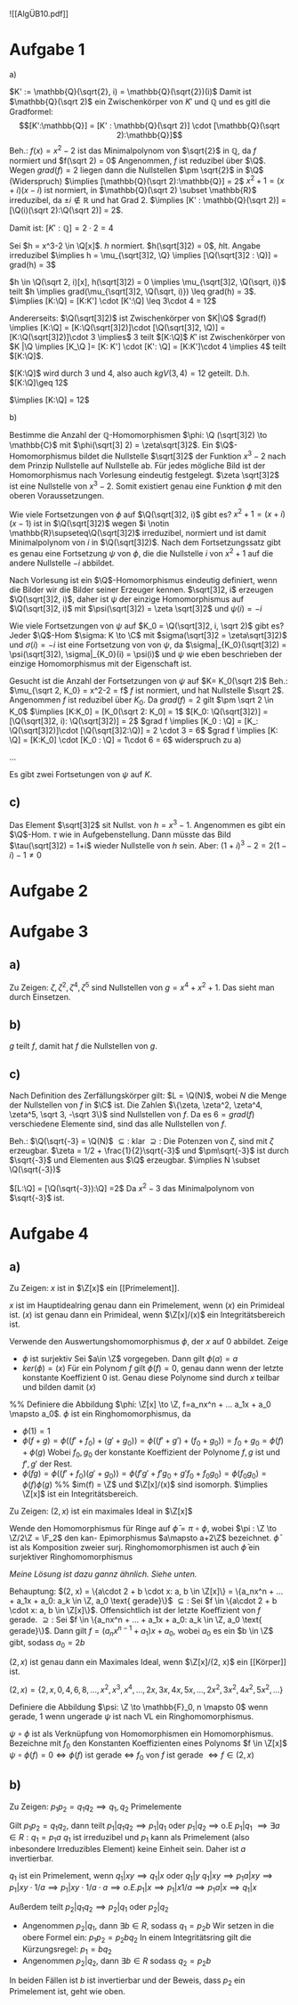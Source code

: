 $\newcommand{\Q}{\mathbb Q}$
$\newcommand{\C}{\mathbb C}$
$\newcommand{\F}{\mathbb F}$
$\newcommand{\Z}{\mathbb Z}$
![[AlgÜB10.pdf]]


# Aufgabe 1
a)

$K' := \mathbb{Q}(\sqrt{2}, i) = \mathbb{Q}(\sqrt{2})(i)$
Damit ist $\mathbb{Q}(\sqrt 2)$ ein Zwischenkörper von $K'$ und $\mathbb{Q}$ und es gitl die Gradformel:
$$[K':\mathbb{Q}] = [K' : \mathbb{Q}(\sqrt 2)] \cdot [\mathbb{Q}(\sqrt 2):\mathbb{Q}]$$
Beh.: $f(x)=x^2-2$ ist das Minimalpolynom von $\sqrt{2}$ in $\mathbb{Q}$, da $f$ normiert und $f(\sqrt 2) = 0$
Angenommen, $f$ ist reduzibel über $\Q$. Wegen $grad(f) = 2$ liegen dann die Nullstellen $\pm \sqrt{2}$ in $\Q$ (Widerspruch)
$\implies [\mathbb{Q}(\sqrt 2):\mathbb{Q}] = 2$
$x^2+1 = (x+i)(x-i)$ ist normiert, in $\mathbb{Q}(\sqrt 2) \subset \mathbb{R}$ irreduzibel, da $\pm i \notin \mathbb{R}$ und hat Grad $2$. $\implies [K' : \mathbb{Q}(\sqrt 2)] = [\Q(i)(\sqrt 2):\Q(\sqrt 2)] = 2$. 

Damit ist: $[K' : \mathbb{Q}] = 2\cdot 2 = 4$

Sei $h = x^3-2 \in \Q[x]$. $h$ normiert. $h(\sqrt[3]2) = 0$, $h$lt. Angabe irreduzibel 
$\implies h = \mu_{\sqrt[3]2, \Q} \implies [\Q(\sqrt[3]2 : \Q)] = grad(h) = 3$

$h \in \Q(\sqrt 2, i)[x], h(\sqrt[3]2) = 0 \implies \mu_{\sqrt[3]2, \Q(\sqrt, i)}$ teilt $h \implies grad(\mu_{\sqrt[3]2, \Q(\sqrt, i)}) \leq grad(h) = 3$.
$\implies [K:\Q] = [K:K'] \cdot [K':\Q] \leq 3\cdot 4 = 12$

Andererseits: $\Q(\sqrt[3]2)$ ist Zwischenkörper von $K|\Q$
$grad(f) \implies [K:\Q] = [K:\Q(\sqrt[3]2)]\cdot [\Q(\sqrt[3]2, \Q)] = [K:\Q(\sqrt[3]2)]\cdot 3 \implies$ 3 teilt $[K:\Q]$
$K'$ ist Zwischenkörper von $K |\Q \implies [K_\Q ]= [K: K'] \cdot [K': \Q] = [K:K']\cdot 4 \implies 4$ teilt $[K:\Q]$.

$[K:\Q]$ wird durch $3$ und $4$, also auch $kgV(3, 4) = 12$ geteilt. D.h. $[K:\Q]\geq 12$

$\implies [K:\Q] = 12$


b)

Bestimme die Anzahl der $\mathbb{Q}$-Homomorphismen $\phi: \Q (\sqrt[3]2) \to \mathbb{C}$ mit $\phi(\sqrt[3] 2) = \zeta\sqrt[3]2$.
Ein $\Q$-Homomorphismus bildet die Nullstelle $\sqrt[3]2$ der Funktion $x^3-2$ nach dem Prinzip Nullstelle auf Nullstelle ab.
Für jedes mögliche Bild ist der Homomorphismus nach Vorlesung eindeutig festgelegt. $\zeta \sqrt[3]2$ ist eine Nullstelle von $x^3-2$. Somit existiert genau eine Funktion $\phi$ mit den oberen Voraussetzungen.

Wie viele Fortsetzungen von $\phi$ auf $\Q(\sqrt[3]2, i)$ gibt es?
$x^2+1 = (x+i)(x-1)$ ist in $\Q(\sqrt[3]2)$ wegen $i \notin \mathbb{R}\supseteq\Q(\sqrt[3]2)$ irreduzibel, normiert und ist damit Minimalpolynom von $i$ in $\Q(\sqrt[3]2)$.
Nach dem Fortsetzungssatz gibt es genau eine Fortsetzung $\psi$ von $\phi$, die die Nullstelle $i$ von $x^2+1$ auf die andere Nullstelle $-i$ abbildet.

Nach Vorlesung ist ein $\Q$-Homomorphismus eindeutig definiert, wenn die Bilder wir die Bilder seiner Erzeuger kennen. $\sqrt[3]2, i$ erzeugen $\Q(\sqrt[3]2, i)$, daher ist $\psi$ der einzige Homomorphismus auf $\Q(\sqrt[3]2, i)$ mit $\psi(\sqrt[3]2) = \zeta \sqrt[3]2$ und $\psi(i) = -i$ 

Wie viele Fortsetzungen von $\psi$ auf $K_0 = \Q(\sqrt[3]2, i, \sqrt 2)$ gibt es?
Jeder $\Q$-Hom $\sigma: K \to \C$ mit $sigma(\sqrt[3]2 = \zeta\sqrt[3]2)$ und $\sigma(i) = -i$ ist eine Fortsetzung von  von $\psi$, da $\sigma|_{K_0}(\sqrt[3]2) = \psi(\sqrt[3]2), \sigma|_{K_0}(i) = \psi(i)$ und $\psi$ wie eben beschrieben der einzige Homomorphismus mit der Eigenschaft ist.

Gesucht ist die Anzahl der Fortsetzungen von $\psi$ auf $K= K_0(\sqrt 2)$
Beh.: $\mu_{\sqrt 2, K_0} = x^2-2 = f$
$f$ ist normiert, und hat Nullstelle $\sqrt 2$.
Angenommen $f$ ist reduzibel über $K_0$. Da $grad(f) = 2$ gilt $\pm \sqrt 2 \in K_0$
$\implies [K:K_0] = [K_0(\sqrt 2: K_0] = 1$
$[K_0: \Q(\sqrt[3]2)] = [\Q(\sqrt[3]2, i): \Q(\sqrt[3]2)] = 2$
$grad f \implies [K_0 : \Q] = [K_: \Q(\sqrt[3]2)]\cdot [\Q(\sqrt[3]2:\Q)] = 2 \cdot 3 = 6$
$grad f \implies [K: \Q] = [K:K_0] \cdot [K_0 : \Q] = 1\cdot 6 = 6$
widerspruch zu a)

...

Es gibt zwei Fortsetungen von $\psi$ auf $K$.

## c)
Das Element $\sqrt[3]2$ sit Nullst. von $h = x^3 -1$.
Angenommen es gibt ein $\Q$-Hom. $\tau$ wie in Aufgebenstellung. Dann müsste das Bild $\tau(\sqrt[3]2) = 1+i$ wieder Nullstelle von $h$ sein.
Aber: $(1+i)^3-2 = 2(1-i)-1 \neq 0$

# Aufgabe 2

# Aufgabe 3
## a)
Zu Zeigen: $\zeta, \zeta^2, \zeta^4, \zeta^5$ sind Nullstellen von $g = x^4+x^2+1$. Das sieht man durch Einsetzen.


## b)
$g$ teilt $f$, damit hat $f$ die Nullstellen von $g$.

## c)
Nach Definition des Zerfällungskörper gilt:
$L = \Q(N)$, wobei $N$ die Menge der Nullstellen von $f$ in $\C$ ist.
Die Zahlen $\{\zeta, \zeta^2, \zeta^4, \zeta^5, \sqrt 3, -\sqrt 3\}$ sind Nullstellen von $f$. Da es $6 = grad(f)$ verschiedene Elemente sind, sind das alle Nullstellen von $f$. 

Beh.: $\Q(\sqrt{-3} = \Q(N)$
$\subseteq:$ klar
$\supseteq:$ Die Potenzen von $\zeta$, sind mit $\zeta$ erzeugbar. $\zeta = 1/2 + \frac{1}{2}\sqrt{-3}$ und $\pm\sqrt{-3}$ ist durch $\sqrt{-3}$ und Elementen aus $\Q$ erzeugbar. $\implies N \subset \Q(\sqrt{-3})$

$[L:\Q] = [\Q(\sqrt{-3}):\Q] =2$
Da $x^2-3$ das Minimalpolynom von $\sqrt{-3}$ ist.


# Aufgabe 4
## a) 
Zu Zeigen: $x$ ist in $\Z[x]$ ein [[Primelement]].

$x$ ist im Hauptidealring genau dann ein Primelement, wenn $(x)$ ein Primideal ist.
$(x)$ ist genau dann ein Primideal, wenn $\Z[x]/(x)$ ein Integritätsbereich ist.

Verwende den Auswertungshomomorphismus $\phi$, der $x$ auf $0$ abbildet. Zeige
- $\phi$ ist surjektiv
Sei $a\in \Z$ vorgegeben. Dann gilt $\phi(a) = a$
- $ker(\phi) = (x)$
Für ein Polynom $f$ gilt $\phi(f) = 0$, genau dann wenn der letzte konstante Koeffizient $0$ ist. Genau diese Polynome sind durch $x$ teilbar und bilden damit $(x)$

%%
Definiere die Abbildung $\phi: \Z[x] \to \Z, f=a_nx^n + ... a_1x + a_0 \mapsto a_0$.
$\phi$ ist ein Ringhomomorphismus, da
- $\phi(1) = 1$
- $\phi(f + g) = \phi((f' + f_0)+(g'+g_0)) = \phi((f'+g')+(f_0+g_0)) = f_0 + g_0 = \phi(f) + \phi(g)$
Wobei $f_0, g_0$ der konstante Koeffizient der Polynome $f, g$ ist und $f', g'$ der Rest.
- $\phi(fg) = \phi((f'+f_0)(g'+g_0)) = \phi(f'g' + f'g_0 + g'f_0 + f_0g_0) = \phi(f_0g_0) = \phi(f)\phi(g)$
%%
$im(f) = \Z$ und $\Z[x]/(x)$ sind isomorph.
$\implies \Z[x]$ ist ein Integritätsbereich.


Zu Zeigen: $(2, x)$ ist ein maximales Ideal in $\Z[x]$

Wende den Homomorphismus für Ringe auf $\bar \phi = \pi \circ \phi$, wobei $\pi : \Z \to \Z/2\Z = \F_2$ den kan- Epimorphismus $a\mapsto a+2\Z$ bezeichnet.
$\bar \phi$ ist als Komposition zweier surj. Ringhomomorphismen ist auch $\bar \phi$ ein surjektiver Ringhomomorphismus

*Meine Lösung ist dazu gannz ähnlich. Siehe unten.*

Behauptung: $(2, x) = \{a\cdot 2 + b \cdot  x: a, b \in \Z[x]\} = \{a_nx^n + ... + a_1x + a_0: a_k \in \Z, a_0 \text{ gerade}\}$
$\subseteq:$ Sei $f \in \{a\cdot 2 + b \cdot  x: a, b \in \Z[x]\}$. Offensichtlich ist der letzte Koeffizient von $f$ gerade.
$\supseteq:$ Sei $f \in \{a_nx^n + ... + a_1x + a_0: a_k \in \Z, a_0 \text{ gerade}\}$. Dann gilt $f = (a_nx^{n-1}+a_1)x + a_0$, wobei $a_0$ es ein $b \in \Z$ gibt, sodass $a_0 = 2b$


$(2, x)$ ist genau dann ein Maximales Ideal, wenn $\Z[x]/(2, x)$ ein [[Körper]] ist.

$(2, x) = \{2, x, 0, 4, 6, 8, ..., x^2, x^3, x^4, ..., 2x, 3x, 4x, 5x, ..., 2x^2, 3x^2, 4x^2, 5x^2, ...\}$

Definiere die Abbildung $\psi: \Z \to \mathbb{F}_0, n \mapsto 0$ wenn gerade, $1$ wenn ungerade
$\psi$ ist nach VL ein Ringhomomorphismus.

$\psi\circ \phi$ ist als Verknüpfung von Homomorphismen ein Homomorphismus. Bezeichne mit $f_0$ den Konstanten Koeffizienten eines Polynoms $f \in \Z[x]$
$\psi\circ \phi(f) = 0 \iff \phi(f)$ ist gerade $\iff$ $f_0$ von $f$ ist gerade $\iff f\in (2, x)$

## b)
Zu Zeigen: $p_1p_2 = q_1 q_2 \implies q_1, q_2$ Primelemente

Gilt $p_1p_2=q_1q_2$, dann teilt $p_1|q_1q_2 \implies p_1|q_1$ oder $p_1|q_2$ $\implies$ o.E $p_1|q_1$ $\implies \exists a\in R: q_1 = p_1 a$
$q_1$ ist irreduzibel und $p_1$ kann als Primelement (also inbesondere Irreduzibles Element) keine Einheit sein. Daher ist $a$ invertierbar. 

$q_1$ ist ein Primelement, wenn $q_1 | xy \implies q_1 |x$ oder $q_1|y$ 
$q_1|xy \implies p_1a|xy \implies p_1|xy\cdot 1/a \implies p_1|xy \cdot 1/a \cdot a \implies o.E. p_1|x \implies p_1|x1/a \implies p_1a|x \implies q_1|x$

Außerdem teilt $p_2|q_1q_2 \implies p_2|q_1$ oder $p_2|q_2$ 
- Angenommen $p_2|q_1$, dann  $\exists b \in R$, sodass $q_1 = p_2b$
Wir setzen in die obere Formel ein: $p_1p_2 = p_2bq_2$
In einem Integritätsring gilt die Kürzungsregel: $p_1 = bq_2$
- Angenommen $p_2|q_2$, dann $\exists b \in R$ sodass $q_2 = p_2b$

In beiden Fällen ist $b$ ist invertierbar und der Beweis, dass $p_2$ ein Primelement ist, geht wie oben.


